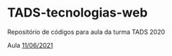 # TADS-tecnologias-web
Repositório de códigos para aula da turma TADS 2020

Aula [11/06/2021](11/06/2021)
